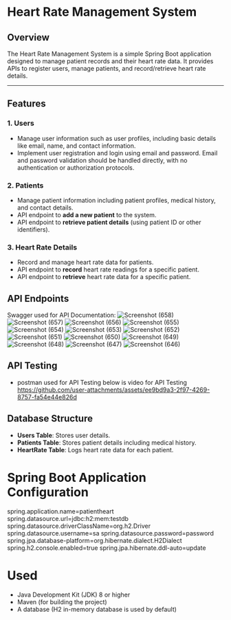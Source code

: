 # Heart Rate Management System

## Overview
The Heart Rate Management System is a simple Spring Boot application designed to manage patient records and their heart rate data. It provides APIs to register users, manage patients, and record/retrieve heart rate details.


---

## Features

### 1. Users
- Manage user information such as user profiles, including basic details like email, name, and contact information.
- Implement user registration and login using email and password. Email and password validation should be handled directly, with no authentication or authorization protocols.

### 2. Patients
- Manage patient information including patient profiles, medical history, and contact details.
- API endpoint to **add a new patient** to the system.
- API endpoint to **retrieve patient details** (using patient ID or other identifiers).

### 3. Heart Rate Details
- Record and manage heart rate data for patients.
- API endpoint to **record** heart rate readings for a specific patient.
- API endpoint to **retrieve** heart rate data for a specific patient.

## API Endpoints
Swagger used for API Documentation:
![Screenshot (658)](https://github.com/user-attachments/assets/f45cb3cb-708f-45b9-826d-d1318724858c)
![Screenshot (657)](https://github.com/user-attachments/assets/97d1d37c-9ae9-44e7-954e-d2a59de0e3da)
![Screenshot (656)](https://github.com/user-attachments/assets/403e81de-f844-4196-93ab-b4510d92899c)
![Screenshot (655)](https://github.com/user-attachments/assets/c57b1b5f-36ae-45ac-9546-654334d823dd)
![Screenshot (654)](https://github.com/user-attachments/assets/3f5f13af-fd21-484b-aafe-07cd8d677a77)
![Screenshot (653)](https://github.com/user-attachments/assets/0f6b0e44-06f8-4e44-99e0-3ec49a4b422d)
![Screenshot (652)](https://github.com/user-attachments/assets/21295ed1-ef15-4caf-9208-d116c185bd21)
![Screenshot (651)](https://github.com/user-attachments/assets/0d73e76b-909d-4d9a-8c45-aa34ec7b03bd)
![Screenshot (650)](https://github.com/user-attachments/assets/dd894e89-9bb2-4b5b-99ff-7464589f66bb)
![Screenshot (649)](https://github.com/user-attachments/assets/17a68bc8-2dc1-4d2b-b8d9-097ecf19e782)
![Screenshot (648)](https://github.com/user-attachments/assets/ecca91c7-5a46-4172-8253-852b5c932980)
![Screenshot (647)](https://github.com/user-attachments/assets/e827b486-1768-4415-8e9e-d164493905df)
![Screenshot (646)](https://github.com/user-attachments/assets/96e02a15-6409-4e92-ba4a-7413e68851cc)

## API Testing 
- postman used for API Testing below is video for API Testing
https://github.com/user-attachments/assets/ee9bd9a3-2f97-4269-8757-fa54e44e826d

## Database Structure
- **Users Table**: Stores user details.
- **Patients Table**: Stores patient details including medical history.
- **HeartRate Table**: Logs heart rate data for each patient.

# Spring Boot Application Configuration
spring.application.name=patientheart
spring.datasource.url=jdbc:h2:mem:testdb
spring.datasource.driverClassName=org.h2.Driver
spring.datasource.username=sa
spring.datasource.password=password
spring.jpa.database-platform=org.hibernate.dialect.H2Dialect
spring.h2.console.enabled=true
spring.jpa.hibernate.ddl-auto=update





# Used
- Java Development Kit (JDK) 8 or higher
- Maven  (for building the project)
- A database (H2 in-memory database is used by default)
